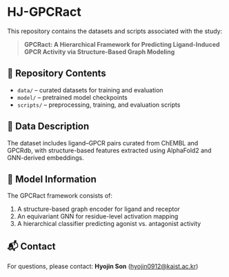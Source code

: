 # HJ-GPCRact

This repository contains the datasets and scripts associated with the study:

> **GPCRact: A Hierarchical Framework for Predicting Ligand-Induced GPCR Activity via Structure-Based Graph Modeling**

## 📁 Repository Contents
- `data/` – curated datasets for training and evaluation  
- `model/` – pretrained model checkpoints  
- `scripts/` – preprocessing, training, and evaluation scripts  

## 🧬 Data Description
The dataset includes ligand–GPCR pairs curated from ChEMBL and GPCRdb, with structure-based features extracted using AlphaFold2 and GNN-derived embeddings.

## 🧠 Model Information
The GPCRact framework consists of:
1. A structure-based graph encoder for ligand and receptor
2. An equivariant GNN for residue-level activation mapping
3. A hierarchical classifier predicting agonist vs. antagonist activity

## 📬 Contact
For questions, please contact:
**Hyojin Son** (hyojin0912@kaist.ac.kr)
